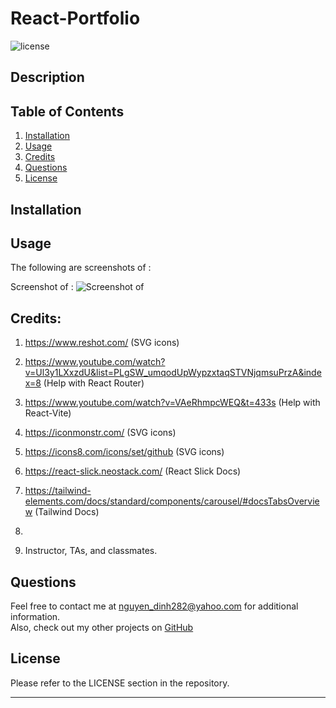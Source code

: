 # React-Portfolio

![license](https://img.shields.io/badge/License-MIT-yellowgreen)

## Description


## Table of Contents
1. [Installation](#installation)
2. [Usage](#usage)
3. [Credits](#credits)
4. [Questions](#questions)  
5. [License](#license)


## Installation



## Usage




The following are screenshots of :

Screenshot of :
![Screenshot of ]()




## Credits:
1. https://www.reshot.com/ (SVG icons)

2. https://www.youtube.com/watch?v=Ul3y1LXxzdU&list=PLgSW_umqodUpWypzxtaqSTVNjqmsuPrzA&index=8 (Help with React Router)

3. https://www.youtube.com/watch?v=VAeRhmpcWEQ&t=433s (Help with React-Vite)

4. https://iconmonstr.com/ (SVG icons)

5. https://icons8.com/icons/set/github (SVG icons)

6. https://react-slick.neostack.com/ (React Slick Docs)

7. https://tailwind-elements.com/docs/standard/components/carousel/#docsTabsOverview (Tailwind Docs)

8. 

8. Instructor, TAs, and classmates.

## Questions
Feel free to contact me at nguyen_dinh282@yahoo.com for additional information.  
Also, check out my other projects on [GitHub](https://github.com/Dinh282)


## License

Please refer to the LICENSE section in the repository.


---
